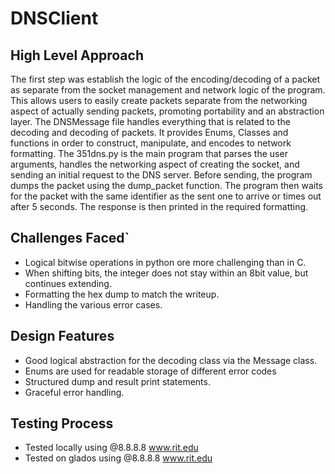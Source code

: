 # DNSClient

## High Level Approach

The first step was establish the logic of the encoding/decoding of a packet as separate 
from the socket management and network logic of the program. This allows users to easily
create packets separate from the networking aspect of actually sending packets, promoting
portability and an abstraction layer. The DNSMessage file handles
everything that is related to the decoding and decoding of packets. It provides Enums,
Classes and functions in order to construct, manipulate, and encodes to network formatting.
The 351dns.py is the main program that parses the user arguments, handles the networking 
aspect of creating the socket, and sending an initial request to the DNS server.
Before sending, the program dumps the packet using the dump_packet function. 
The program then waits for the packet with the same identifier
as the sent one to arrive or times out after 5 seconds. The response is then printed in 
the required formatting. 

## Challenges Faced`

* Logical bitwise operations in python ore more challenging than in C. 
* When shifting bits, the integer does not stay within an 8bit value, but continues extending.
* Formatting the hex dump to match the writeup. 
* Handling the various error cases. 

## Design Features

* Good logical abstraction for the decoding class via the Message class. 
* Enums are used for readable storage of different error codes
* Structured dump and result print statements.
* Graceful error handling. 

## Testing Process

* Tested locally using @8.8.8.8 www.rit.edu
* Tested on glados using @8.8.8.8 www.rit.edu
